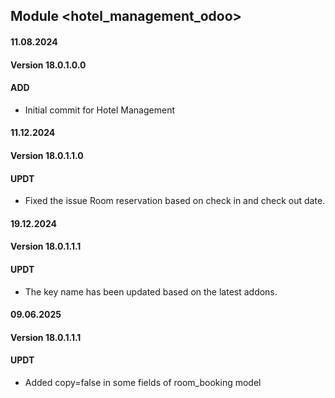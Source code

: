 ## Module <hotel_management_odoo>

#### 11.08.2024
#### Version 18.0.1.0.0
#### ADD
- Initial commit for Hotel Management

#### 11.12.2024
#### Version 18.0.1.1.0
#### UPDT
- Fixed the issue Room reservation based on check in and check out date.

#### 19.12.2024
#### Version 18.0.1.1.1
#### UPDT
- The key name has been updated based on the latest addons.

#### 09.06.2025
#### Version 18.0.1.1.1
#### UPDT
- Added copy=false in some fields of room_booking model